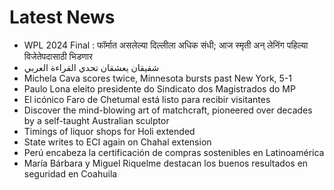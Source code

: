# Latest News
-  WPL 2024 Final : फॉर्मात असलेल्या दिल्लीला अधिक संधी; आज स्मृती अन् लेनिंग पहिल्या विजेतेपदासाठी भिडणार
-  شقيقان يعشقان تحدي القراءة العربي
-  Michela Cava scores twice, Minnesota bursts past New York, 5-1
-  Paulo Lona eleito presidente do Sindicato dos Magistrados do MP
-  El icónico Faro de Chetumal está listo para recibir visitantes
-  Discover the mind-blowing art of matchcraft, pioneered over decades by a self-taught Australian sculptor
-  Timings of liquor shops for Holi extended
-  State writes to ECI again on Chahal extension
-  Perú encabeza la certificación de compras sostenibles en Latinoamérica
-  María Bárbara y Miguel Riquelme destacan los buenos resultados en seguridad en Coahuila
